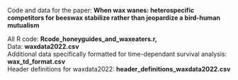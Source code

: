 Code and data for the paper: <b>When wax wanes: heterospecific competitors for beeswax stabilize rather than jeopardize a bird-human mutualism</b> 

All R code: <b>Rcode_honeyguides_and_waxeaters.r,</b> <br>
Data: <b>waxdata2022.csv</b><br>
Additional data specifically formatted for time-dependant survival analysis: <b>wax_td_format.csv</b><br>
Header definitions for waxdata2022: <b>header_definitions_waxdata2022.csv</b>

